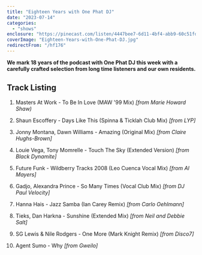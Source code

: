 ```yaml
---
title: "Eighteen Years with One Phat DJ"
date: "2023-07-14"
categories:
  - "shows"
enclosure: "https://pinecast.com/listen/4447bee7-6d11-4bf4-abb9-60c51fd156a2.mp3 57719276 audio/mpeg "
coverImage: "Eighteen-Years-with-One-Phat-DJ.jpg"
redirectFrom: "/hf176"
---
```


**We mark 18 years of the podcast with One Phat DJ this week with a carefully crafted selection from long time listeners and our own residents.**

## Track Listing

1. Masters At Work - To Be In Love (MAW '99 Mix) _\[from Marie Howard Shaw)_

2. Shaun Escoffery - Days Like This (Spinna & Ticklah Club Mix) _\[from LYP\]_

3. Jonny Montana, Dawn Williams - Amazing (Original Mix) _\[from Claire Hughs-Brown\]_

4. Louie Vega, Tony Momrelle - Touch The Sky (Extended Version) _\[from Black Dynamite\]_

5. Future Funk - Wildberry Tracks 2008 (Leo Cuenca Vocal Mix) _\[from Al Mayers\]_

6. Gadjo, Alexandra Prince - So Many Times (Vocal Club Mix) _\[from DJ Paul Velocity\]_

7. Hanna Hais - Jazz Samba (Ian Carey Remix) _\[from Carlo Oehlmann\]_

8. Tieks, Dan Harkna - Sunshine (Extended Mix) _\[from Neil and Debbie Salt\]_

9. SG Lewis & Nile Rodgers - One More (Mark Knight Remix) _\[from Disco7\]_

10. Agent Sumo - Why _\[from Gweilo\]_
